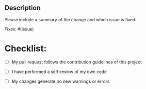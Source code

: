 ## Description

Please include a summary of the change and which issue is fixed.

Fixes: #(issue)

# Checklist:
- [ ] My pull request follows the contribution guidelines of this project
- [ ] I have performed a self-review of my own code
- [ ] My changes generate no new warnings or errors

